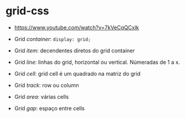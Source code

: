 # grid-css

- https://www.youtube.com/watch?v=7kVeCqQCxlk

- Grid _container_: `display: grid;`
- Grid _item_: decendentes diretos do grid container
- Grid _line_: linhas do grid, horizontal ou vertical. Númeradas de 1 a x.
- Grid _cell_: grid cell é um quadrado na matriz do grid
- Grid _track_: row ou column
- Grid _area_: várias cells
- Grid _gap_: espaço entre cells
